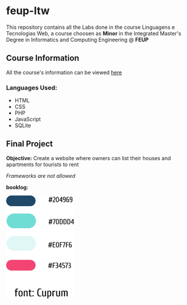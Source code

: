 # feup-ltw

This repository contains all the Labs done in the course Linguagens e Tecnologias Web, a course choosen as  **Minor** in the Integrated Master's Degree in Informatics and Computing Engineering @ **FEUP**

## Course Information

All the course's information can be viewed [here](https://web.fe.up.pt/~arestivo/page/courses/2019/ltw/)

### Languages Used:

* HTML
* CSS
* PHP
* JavaScript
* SQLite

## Final Project

**Objective:** Create a website where owners can list their houses and apartments for tourists to rent

*Frameworks are not allowed*

**booklog:**

<img src="https://github.com/bgarrido7/FEUP_LTW/blob/master/Final%20Project/mockups/brandbook.png">
